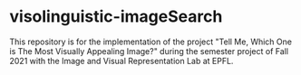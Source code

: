 # visolinguistic-imageSearch
This repository is for the implementation of the project "Tell Me, Which One is The Most Visually Appealing Image?" during the semester project of Fall 2021 with the Image and Visual Representation Lab at EPFL. 
